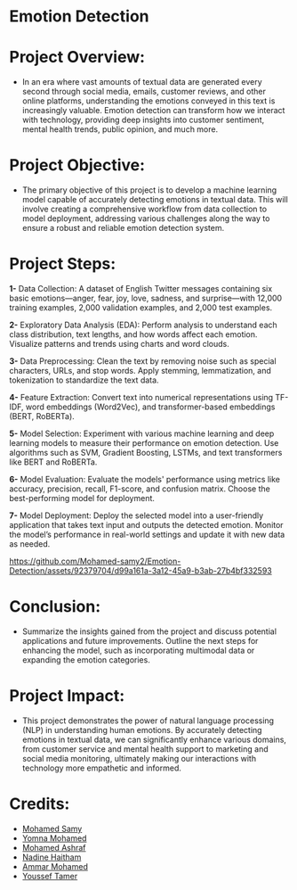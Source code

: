 # Emotion Detection

# Project Overview:

- In an era where vast amounts of textual data are generated every second through social media, emails, customer reviews, and other online platforms, understanding the emotions conveyed in this text is increasingly valuable. Emotion detection can transform how we interact with technology, providing deep insights into customer sentiment, mental health trends, public opinion, and much more.


# Project Objective:

- The primary objective of this project is to develop a machine learning model capable of accurately detecting emotions in textual data. This will involve creating a comprehensive workflow from data collection to model deployment, addressing various challenges along the way to ensure a robust and reliable emotion detection system.


# Project Steps:

   **1-** Data Collection:
          A dataset of English Twitter messages containing six basic emotions—anger, fear, joy, love, sadness, and surprise—with 12,000 training examples, 2,000 validation examples, and 2,000 test examples.


   **2-** Exploratory Data Analysis (EDA):
        Perform analysis to understand each class distribution, text lengths, and how words affect each emotion.
        Visualize patterns and trends using charts and word clouds.

   **3-** Data Preprocessing:
        Clean the text by removing noise such as special characters, URLs, and stop words.
        Apply stemming, lemmatization, and tokenization to standardize the text data.

   **4-** Feature Extraction:
        Convert text into numerical representations using TF-IDF, word embeddings (Word2Vec), and transformer-based embeddings (BERT, RoBERTa).

   **5-** Model Selection:
        Experiment with various machine learning and deep learning models to measure their performance on emotion detection.
        Use algorithms such as SVM, Gradient Boosting, LSTMs, and text transformers like BERT and RoBERTa.

   **6-** Model Evaluation:
        Evaluate the models' performance using metrics like accuracy, precision, recall, F1-score, and confusion matrix.
       Choose the best-performing model for deployment.
       
   **7-** Model Deployment:
        Deploy the selected model into a user-friendly application that takes text input and outputs the detected emotion.
        Monitor the model’s performance in real-world settings and update it with new data as needed.

   

https://github.com/Mohamed-samy2/Emotion-Detection/assets/92379704/d99a161a-3a12-45a9-b3ab-27b4bf332593



# Conclusion:
- Summarize the insights gained from the project and discuss potential applications and future improvements.
Outline the next steps for enhancing the model, such as incorporating multimodal data or expanding the emotion categories.

# Project Impact:
- This project demonstrates the power of natural language processing (NLP) in understanding human emotions. By accurately detecting emotions in textual data, we can significantly enhance various domains, from customer service and mental health support to marketing and social media monitoring, ultimately making our interactions with technology more empathetic and informed.



# Credits:
- [Mohamed Samy](https://www.linkedin.com/in/mohamed-samy10/)
- [Yomna Mohamed](https://www.linkedin.com/in/yomna-muhammed-b964a6270/)
- [Mohamed Ashraf](https://www.linkedin.com/in/mohamed-mahran-002b9b24b/)
- [Nadine Haitham](http://www.linkedin.com/in/nadine-elkady-4b45792b1)
- [Ammar Mohamed](https://www.linkedin.com/in/ammar-hassan-5a16551a1/)
- [Youssef Tamer](https://www.linkedin.com/in/youssef-eldeeb-1a4269253)

 

